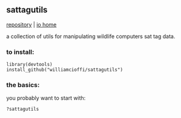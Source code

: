 ## sattagutils

[repository](https://github.com/williamcioffi/sattagutils) | [io home](https://williamcioffi.github.io)

a collection of utils for manipulating wildlife computers sat tag data.
### to install:
```{r}
library(devtools)
install_github("williamcioffi/sattagutils")
```
### the basics:
you probably want to start with:
```{r}
?sattagutils
```

